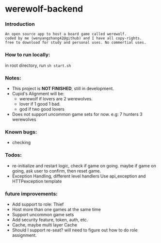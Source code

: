 # werewolf-backend

### Introduction
    An open source app to host a board game called werewolf.
    coded by me (wenyangzhang42@github) and I have all copy-rights.
    free to download for study and personal uses. No commertial uses.


### How to run locally:
  in root directory, run `sh start.sh`

### Notes:
* This project is **NOT FINISHED**, still in development.
* Cupid's Alignment will be:  
  * werewolf if lovers are 2 werewolves. 
  * lover if 1 good 1 bad.
  * god if two good lovers
* Does not support uncommon game sets for now. 
  e.g: 7 hunters 3 werewolves


### Known bugs:  
- checking

### Todos:
* re-initialize and restart logic, check if game on going.
  maybe if game on going, ask user to confirm, then reset game.
* Exception Handling, different level handlers
  Use api_exception and HTTPexception template


### future improvements:
* Add support to role: Thief
* Host more than one games at the same time
* Support uncommon game sets
* Add security feature, token, auth, etc.
* Cache, maybe multi layer Cache
* Should I support re-seat? will need to figure out how to do role assignment.

    
